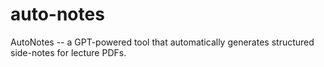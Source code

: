 # auto-notes
AutoNotes -- a GPT-powered tool that automatically generates structured side-notes for lecture PDFs.

